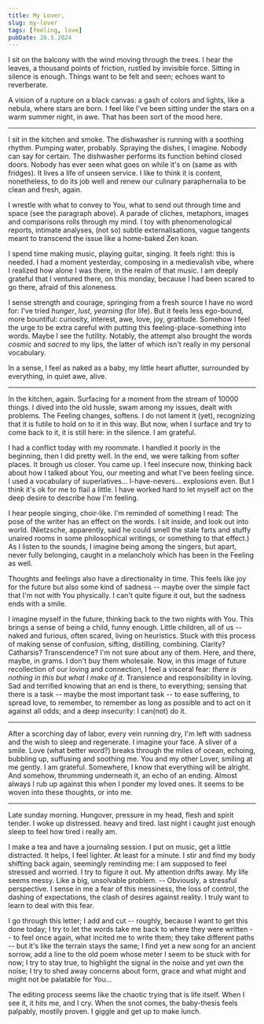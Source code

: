 ```yaml
---
title: My Lover,
slug: my-lover
tags: [feeling, love]
pubDate: 26.5.2024
---
```


I sit on the balcony with the wind moving through the trees. I hear the leaves, a thousand points of friction, rustled by invisible force. Sitting in silence is enough. Things want to be felt and seen; echoes want to reverberate.

A vision of a rupture on a black canvas: a gash of colors and lights, like a nebula, where stars are born. I feel like I've been sitting under the stars on a warm summer night, in awe. That has been sort of the mood here.

---

I sit in the kitchen and smoke. The dishwasher is running with a soothing rhythm. Pumping water, probably. Spraying the dishes, I imagine. Nobody can say for certain. The dishwasher performs its function behind closed doors. Nobody has ever seen what goes on while it's on (same as with fridges). It lives a life of unseen service. I like to think it is content, nonetheless, to do its job well and renew our culinary paraphernalia to be clean and fresh, again.

I wrestle with what to convey to You, what to send out through time and space (see the paragraph above). A parade of cliches, metaphors, images and comparisons rolls through my mind. I toy with phenomenological reports, intimate analyses, (not so) subtle externalisations, vague tangents meant to transcend the issue like a home-baked Zen koan.

I spend time making music, playing guitar, singing. It feels right: this is needed. I had a moment yesterday, composing in a medievalish vibe, where I realized how alone I was there, in the realm of that music. I am deeply grateful that I ventured there, on this monday, because I had been scared to go there, afraid of this aloneness.

I sense strength and courage, springing from a fresh source I have no word for: I've tried _hunger_, _lust_, _yearning_ (for life). But it feels less ego-bound, more bountiful: curiosity, interest, awe, love, joy, gratitude. Somehow I feel the urge to be extra careful with putting this feeling-place-something into words. Maybe I see the futility. Notably, the attempt also brought the words _cosmic_ and _sacred_ to my lips, the latter of which isn't really in my personal vocabulary.

In a sense, I feel as naked as a baby, my little heart aflutter, surrounded by everything, in quiet awe, alive.

---

In the kitchen, again. Surfacing for a moment from the stream of 10000 things. I dived into the old hussle, swam among my issues, dealt with problems. The Feeling changes, softens. I do not lament it (yet), recognizing that it is futile to hold on to it in this way. But now, when I surface and try to come back to it, it is still here: in the silence. I am grateful.

I had a conflict today with my roommate. I handled it poorly in the beginning, then I did pretty well. In the end, we were talking from softer places. It brough us closer. You came up. I feel insecure now, thinking back about how I talked about You, our meeting and what I've been feeling since. I used a vocabulary of superlatives... I-have-nevers... explosions even. But I think it's ok for me to flail a little. I have worked hard to let myself act on the deep desire to describe how I'm feeling.

I hear people singing, choir-like. I'm reminded of something I read: The pose of the writer has an effect on the words. I sit inside, and look out into world. (Nietzsche, apparently, said he could smell the stale farts and stuffy unaired rooms in some philosophical writings, or something to that effect.) As I listen to the sounds, I imagine being among the singers, but apart, never fully belonging, caught in a melancholy which has been in the Feeling as well.

Thoughts and feelings also have a directionality in time. This feels like joy for the future but also some kind of sadness -- maybe over the simple fact that I'm not with You physically. I can't quite figure it out, but the sadness ends with a smile.

I imagine myself in the future, thinking back to the two nights with You. This brings a sense of being a child, funny enough. Little children, all of us -- naked and furious, often scared, living on heuristics. Stuck with this process of making sense of confusion, sifting, distilling, combining. Clarity? Catharsis? Transcendence? I'm not sure about any of them. Here, and there, maybe, in grams. I don't buy them wholesale. Now, in this image of future recollection of our loving and connection, I feel a visceral fear: _there is nothing in this but what I make of it_. Transience and responsibility in loving. Sad and terrified knowing that an end is there, to everything; sensing that there is a task -- maybe the most important task -- to ease suffering, to spread love, to remember, to remember as long as possible and to act on it against all odds; and a deep insecurity: I can(not) do it.

---

After a scorching day of labor, every vein running dry, I'm left with sadness and the wish to sleep and regenerate. I imagine your face. A sliver of a smile. Love (what better word?) breaks through the miles of ocean, echoing, bubbling up, suffusing and soothing me. You and my other Lover, smiling at me gently. I am grateful. Somewhere, I know that everything will be alright. And somehow, thrumming underneath it, an echo of an ending. Almost always I rub up against this when I ponder my loved ones. It seems to be woven into these thoughts, or into me.

---

Late sunday morning. Hungover, pressure in my head, flesh and spirit tender. I woke up distressed. heavy and tired. last night i caught just enough sleep to feel how tired i really am.

I make a tea and have a journaling session. I put on music, get a little distracted. It helps, I feel lighter. At least for a minute. I stir and find my body shifting back again, seemingly reminding me: I am supposed to feel stressed and worried. I try to figure it out. My attention drifts away. My life seems messy. Like a big, unsolvable problem. -- Obviously, a stressful perspective. I sense in me a fear of this messiness, the loss of control, the dashing of expectations, the clash of desires against reality. I truly want to learn to deal with this fear.

I go through this letter; I add and cut -- roughly, because I want to get this done today; I try to let the words take me back to where they were written -- to feel once again, what incited me to write them; they take different paths -- but it's like the terrain stays the same; I find yet a new song for an ancient sorrow, add a line to the old poem whose meter I seem to be stuck with for now; I try to stay true, to highlight the signal in the noise and yet own the noise; I try to shed away concerns about form, grace and what might and might not be palatable for You...

The editing process seems like the chaotic trying that is life itself. When I see it, it hits me, and I cry. When the snot comes, the baby-thesis feels palpably, mostily proven. I giggle and get up to make lunch.

